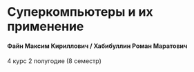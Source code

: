 # Суперкомпьютеры и их применение

#### Файн Максим Кириллович / Хабибуллин Роман Маратович

4 курс 2 полугодие (8 семестр)
